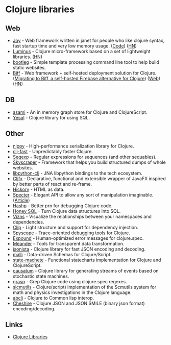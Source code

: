 # Clojure libraries

## Web

- [Joy](https://joyframework.com/) - Web framework written in janet for people who like clojure syntax, fast startup time and very low memory usage. ([Code](https://github.com/joy-framework/joy)) ([HN](https://news.ycombinator.com/item?id=23046568))
- [Luminus](https://luminusweb.com/) - Clojure micro-framework based on a set of lightweight libraries. ([HN](https://news.ycombinator.com/item?id=22852375))
- [bootleg](https://github.com/retrogradeorbit/bootleg) - Simple template processing command line tool to help build static websites.
- [Biff](https://github.com/jacobobryant/biff) - Web framework + self-hosted deployment solution for Clojure. ([Migrating to Biff, a self-hosted Firebase alternative for Clojure](https://findka.com/blog/migrating-to-biff/)) ([Web](https://findka.com/biff/#introduction)) ([HN](https://news.ycombinator.com/item?id=23921220))

## DB

- [asami](https://github.com/threatgrid/asami) - An in memory graph store for Clojure and ClojureScript.
- [Yesql](https://github.com/krisajenkins/yesql) - Clojure library for using SQL.

## Other

- [nippy](https://github.com/ptaoussanis/nippy) - High-performance serialization library for Clojure.
- [clj-fast](https://github.com/bsless/clj-fast) - Unpredictably faster Clojure.
- [Seqexp](https://github.com/cgrand/seqexp) - Regular expressions for sequences (and other sequables).
- [Skyscraper](https://github.com/nathell/skyscraper) - Framework that helps you build structured dumps of whole websites.
- [libpython-clj](https://github.com/clj-python/libpython-clj) - JNA libpython bindings to the tech ecosystem.
- [Cljfx](https://github.com/cljfx/cljfx) - Declarative, functional and extensible wrapper of JavaFX inspired by better parts of react and re-frame.
- [Hickory](https://github.com/davidsantiago/hickory) - HTML as data.
- [Specter](https://github.com/redplanetlabs/specter) - Elegant API to allow any sort of manipulation imaginable. ([Article](http://nathanmarz.com/blog/clojures-missing-piece.html))
- [Hashp](https://github.com/weavejester/hashp) - Better prn for debugging Clojure code.
- [Honey SQL](https://github.com/seancorfield/honeysql) - Turn Clojure data structures into SQL.
- [Vizns](https://github.com/SevereOverfl0w/vizns) - Visualize the relationships between your namespaces and dependencies.
- [Clip](https://github.com/juxt/clip) - Light structure and support for dependency injection.
- [Spyscope](https://github.com/dgrnbrg/spyscope) - Trace-oriented debugging tools for Clojure.
- [Expound](https://github.com/bhb/expound) - Human-optimized error messages for clojure.spec.
- [Meander](https://github.com/noprompt/meander) - Tools for transparent data transformation.
- [jsonista](https://github.com/metosin/jsonista) - Clojure library for fast JSON encoding and decoding.
- [malli](https://github.com/metosin/malli) - Data-driven Schemas for Clojure/Script.
- [state-machete](https://github.com/retro/state-machete) - Functional statecharts implementation for Clojure and ClojureScript.
- [causatum](https://github.com/candera/causatum) - Clojure library for generating streams of events based on stochastic state machines.
- [grasp](https://github.com/borkdude/grasp) - Grep Clojure code using clojure.spec regexes.
- [sicmutils](https://github.com/littleredcomputer/sicmutils) - Clojure(script) implementation of the Scmutils system for math and physics investigations in the Clojure language.
- [abclj](https://github.com/lsevero/abclj) - Clojure to Common lisp interop.
- [Cheshire](https://github.com/dakrone/cheshire) - Clojure JSON and JSON SMILE (binary json format) encoding/decoding.

## Links

- [Clojure Libraries](https://clojure.org/community/libraries)
